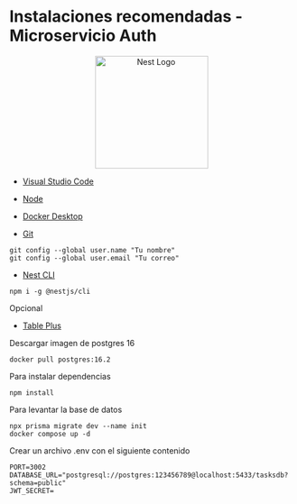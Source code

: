 # Instalaciones recomendadas - Microservicio Auth

<p align="center">
  <a href="http://nestjs.com/" target="blank"><img src="https://nestjs.com/img/logo-small.svg" width="200" alt="Nest Logo" /></a>
</p>

* [Visual Studio Code](https://code.visualstudio.com/)

* [Node](https://nodejs.org/en)

* [Docker Desktop](https://www.docker.com/get-started)

* [Git](https://git-scm.com/)
```
git config --global user.name "Tu nombre"
git config --global user.email "Tu correo"
```

* [Nest CLI](https://docs.nestjs.com/first-steps)
```
npm i -g @nestjs/cli
```


Opcional
* [Table Plus](https://tableplus.com/)

Descargar imagen de postgres 16
```
docker pull postgres:16.2
```

Para instalar dependencias
```
npm install
```

Para levantar la base de datos
```
npx prisma migrate dev --name init
docker compose up -d 
```

Crear un archivo .env con el siguiente contenido
```
PORT=3002
DATABASE_URL="postgresql://postgres:123456789@localhost:5433/tasksdb?schema=public"
JWT_SECRET=
```



